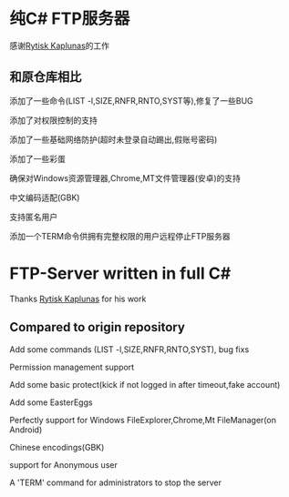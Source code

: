 # 纯C# FTP服务器

感谢[Rytisk Kaplunas](https://github.com/Rytisk)的工作

## 和原仓库相比

添加了一些命令(LIST -l,SIZE,RNFR,RNTO,SYST等),修复了一些BUG

添加了对权限控制的支持

添加了一些基础网络防护(超时未登录自动踢出,假账号密码)

添加了一些彩蛋

确保对Windows资源管理器,Chrome,MT文件管理器(安卓)的支持

中文编码适配(GBK)

支持匿名用户

添加一个TERM命令供拥有完整权限的用户远程停止FTP服务器

# FTP-Server written in full C#


Thanks [Rytisk Kaplunas](https://github.com/Rytisk) for his work 

## Compared to origin repository

Add some commands (LIST -l,SIZE,RNFR,RNTO,SYST), bug fixs

Permission management support

Add some basic protect(kick if not logged in after timeout,fake account)

Add some EasterEggs

Perfectly support for Windows FileExplorer,Chrome,Mt FileManager(on Android)

Chinese encodings(GBK)

support for Anonymous user

A 'TERM' command for administrators to stop the server